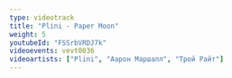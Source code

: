 ```yaml
---
type: videotrack
title: "Plini - Paper Moon"
weight: 5
youtubeId: "FSSrbVRDJ7k"
videoevents: vevt0036
videoartists: ["Plini", "Аарон Маршалл", "Трой Райт"]
---
```

